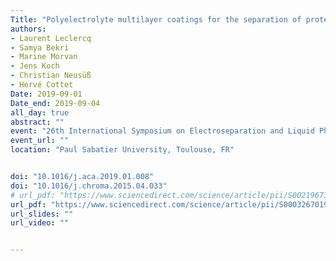 ```yaml
---
Title: "Polyelectrolyte multilayer coatings for the separation of proteins by capillary electrophoresis: influence of polyelectrolyte nature"
authors:
- Laurent Leclercq
- Samya Bekri
- Marine Morvan
- Jens Koch
- Christian Neusüß
- Hervé Cottet
Date: 2019-09-01
Date_end: 2019-09-04
all_day: true
abstract: ""
event: "26th International Symposium on Electroseparation and Liquid Phase-Separation Techniques (ITP 2019)"
event_url: ""
location: "Paul Sabatier University, Toulouse, FR"


doi: "10.1016/j.aca.2019.01.008"
doi: "10.1016/j.chroma.2015.04.033"
# url_pdf: "https://www.sciencedirect.com/science/article/pii/S0021967315005956"
url_pdf: "https://www.sciencedirect.com/science/article/pii/S0003267019300479"
url_slides: ""
url_video: ""


---
```


